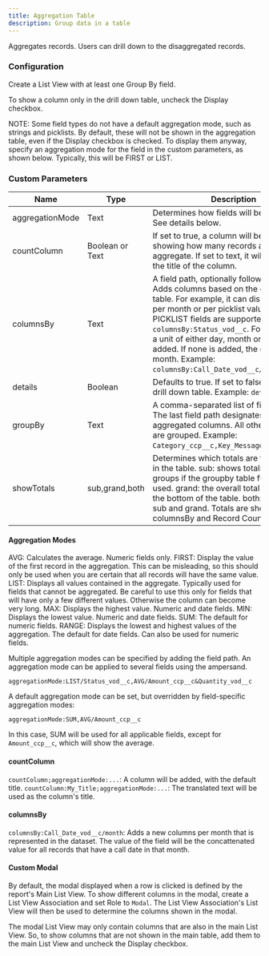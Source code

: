 ```yaml
---
title: Aggregation Table
description: Group data in a table
---
```


Aggregates records. Users can drill down to the disaggregated records.

### Configuration

Create a List View with at least one Group By field.

To show a column only in the drill down table, uncheck the Display checkbox.

NOTE: Some field types do not have a default aggregation mode, such as strings and picklists. By default, these will not be shown in the aggregation table, even if the Display checkbox is checked. To display them anyway, specify an aggregation mode for the field in the custom parameters, as shown below. Typically, this will be FIRST or LIST.

### Custom Parameters

| Name                | Type  | Description |
|---------------------|-------|-------------|
| aggregationMode     | Text  | Determines how fields will be aggregated. See details below. |
| countColumn         | Boolean or Text  | If set to true, a column will be added showing how many records are in each aggregate. If set to text, it will be used as the title of the column. |
| columnsBy           | Text  | A field path, optionally followed by a unit. Adds columns based on the data in the table. For example, it can display a column per month or per picklist value. DATE and PICKLIST fields are supported. Example: `columnsBy:Status_vod__c`. For DATE fields, a unit of either day, month or year can be added. If none is added, the default is month. Example: `columnsBy:Call_Date_vod__c/year;`. |
| details             | Boolean | Defaults to true. If set to false, there is no drill down table. Example: `details:false;`. |
| groupBy             | Text  | A comma-separated list of field paths. The last field path designates the aggregated columns. All other field paths are grouped. Example: `Category_ccp__c,Key_Message_vod__c.Name`. |
| showTotals          | sub,grand,both | Determines which totals are to be shown in the table. sub: shows totals for sub groups if the groupby table functionality is used. grand: the overall total is shown at the bottom of the table. both: shows both sub and grand. Totals are shown for columnsBy and Record Count fields |

#### Aggregation Modes

AVG: Calculates the average. Numeric fields only.
FIRST: Display the value of the first record in the aggregation. This can be misleading, so this should only be used when you are certain that all records will have the same value.
LIST: Displays all values contained in the aggregate. Typically used for fields that cannot be aggregated. Be careful to use this only for fields that will have only a few different values. Otherwise the column can become very long.
MAX: Displays the highest value. Numeric and date fields.
MIN: Displays the lowest value. Numeric and date fields.
SUM: The default for numeric fields.
RANGE: Displays the lowest and highest values of the aggregation. The default for date fields. Can also be used for numeric fields. 

Multiple aggregation modes can be specified by adding the field path. An aggregation mode can be applied to several fields using the ampersand.

`aggregationMode:LIST/Status_vod__c,AVG/Amount_ccp__c&Quantity_vod__c`

A default aggregation mode can be set, but overridden by field-specific aggregation modes:

`aggregationMode:SUM,AVG/Amount_ccp__c`

In this case, SUM will be used for all applicable fields, except for `Amount_ccp__c`, which will show the average.

#### countColumn

`countColumn;aggregationMode:...`: A column will be added, with the default title.
`countColumn:My_Title;aggregationMode:...`: The translated text will be used as the column's title.

#### columnsBy
`columnsBy:Call_Date_vod__c/month`: Adds a new columns per month that is represented in the dataset. The value of the field will be the concattenated value for all records that have a call date in that month.

#### Custom Modal

By default, the modal displayed when a row is clicked is defined by the report's Main List View. To show different columns in the modal, create a List View Association and set Role to `Modal`. The List View Association's List View will then be used to determine the columns shown in the modal.

The modal List View may only contain columns that are also in the main List View. So, to show columns that are not shown in the main table, add them to the main List View and uncheck the Display checkbox.
